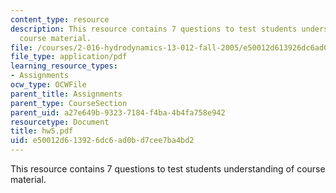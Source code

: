 ```yaml
---
content_type: resource
description: This resource contains 7 questions to test students understanding of
  course material.
file: /courses/2-016-hydrodynamics-13-012-fall-2005/e50012d613926dc6ad0bd7cee7ba4bd2_hw5.pdf
file_type: application/pdf
learning_resource_types:
- Assignments
ocw_type: OCWFile
parent_title: Assignments
parent_type: CourseSection
parent_uid: a27e649b-9323-7184-f4ba-4b4fa758e942
resourcetype: Document
title: hw5.pdf
uid: e50012d6-1392-6dc6-ad0b-d7cee7ba4bd2
---
```

This resource contains 7 questions to test students understanding of course material.

